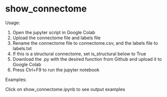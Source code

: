 
   show_connectome
   ===============

   Usage:
   1. Open the jupyter script in Google Colab
   2. Upload the connectome file and labels file
   3. Rename the connectome file to connectome.csv, and the labels file to labels.txt
   4. If this is a structural connectome, set is_structural below to True
   5. Download the .py with the desired function from Github and upload it to Google Colab
   6. Press Ctrl+F9 to run the jupyter notebook

   Examples:
   
   Click on show_connectome.ipynb to see output examples
